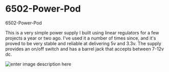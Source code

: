 # 6502-Power-Pod
6502-Power-Pod


This is a very simple power supply I built using linear regulators for a few projects a year or two ago. I've used it a number of times since, and it's proved to be very stable and reliable at delivering 5v and 3.3v. The supply provides an on/off switch and has a barrel jack that accepts between 7-12v dc.

![enter image description here](https://lh3.googleusercontent.com/YYRoUtu9Ivtf3oqEvA_Q3FOaGBNRtuT4A_om7Lkq5QirhgERYamO0zOTS7jfc7dau_pBRYD3IEYtYgrGtr401ybBZzL9tx5nqnWwJd3ZAVfp4HEolbSqTfV2LOycUkd97ZvmKxcsnh6EOxqqPigjNDPizSS57IFicbzUFKmWCKB_JswyAneYQ0L_6hUoyZVcJYSx-cJlpbUyTF77w-YuQ1QWVhx2DBqwgSkhvTgzP0eOhVND3W6YmBLS5KzIemWJ7N54YVqj8VN0csuKCoWfofP-GOGnkh_qrtFvrkMnpybrKWinUj-w9iUD8qvzEgDs5bkGV4ZYsH4Ek1GgMBeIxuAFyWj_VBf5DjgO7IEfM601-33izL9ms91FOdOFazGIxnNpasHYczS-k0Vvs0mOwVRnrtVNNmeXeqPdaCSh_YMRAGkgAQn0T_mRiB6sUNYvBgC-YjVRfr_S-2FwaVbW1x-zksut--_6mRKK8_a5M7iLXj6mLNN4Xp99krIKcheGdLDnUMoAD6LpieU1ejb7OivoerwD_IOVC2u5bBrUdJs4NBBOR9cyhUdVAR84GcSCUVx4gCSPejFCoZQE7VNemK0_3PloTHsP71XkOLwz2Wc9O6zaCJWEcr0SgXMWDA2l5OfNjZ1GFpgYBJmQ1Bwg5YNhdPcJRwrF1w=w1184-h888-no)
